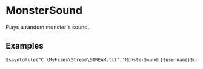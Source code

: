 # MonsterSound

Plays a random monster's sound.

## Examples

```
$savetofile("C:\MyFiles\Stream\STREAM.txt","MonsterSound||$username|$dummyormsg")
```
